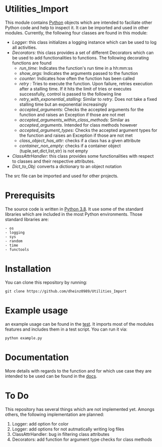 # Utilities_Import
This module contains [Python](https://www.python.org/) objects which are intended to faciliate other Python code and help to inspect it. It can be imported and used in other modules. 
Currently, the following four classes are found in this module:
 - *Logger:* this class initializes a logging instance which can be used to log all activities.
 - *Decorators:* this class provides a set of different Decorators which can be used to add functionalities to functions. The following decorating functions are found
    - *run_time:* Indicates the function's run time in a hh:mm:ss
    - *show_args:* Indicates the arguments passed to the function
    - *counter:* Indicates how often the function has been called
    - *retry :* Tries to execute the function. Upon failure, retries execution after a stalling time. If it hits the limit of tries or executes successfully, control is passed to the following line
    - *retry_with_exponential_stalling:* Similar to *retry*. Does not take a fixed stalling time but an exponential increasingly
    - *accepted_arguments:* Checks the accepted arguments for the function and raises an Exception if those are not met
    - *accepted_arguments_within_class_methods:* Similar as *accepted_arguments*. Intended for class methods however
    - *accepted_argument_types:* Checks the accepted argument types for the function and raises an Exception if those are not met
    - *class_object_has_attr:* checks if a class has a given attribute
    - *container_non_empty:* checks if a container object (tuple,set,dict,list,str) is not empty
 - *ClassAttrHandler:* this class provides some functionalities with respect to classes and their respective attributes.
 - *Dict_to_Obj:* converts a dictionary to an object notation

The src file can be imported and used for other projects. 

# Prerequisits
The source code is written in [Python 3.8](https://www.python.org/). It use some of the standard libraries which are included in the most Python environments.
Those standard libraries are:

    - os
    - logging
    - sys
    - random
    - time
    - functools

# Installation
You can clone this repository by running:
	
	git clone https://github.com/dheinz0989/Utilities_Import

# Example usage
an example usage can be found in the [test](https://github.com/dheinz0989/Utilities_Import/tree/master/test). It imports most of the modules features and includes them in a test script. 
You can run it via:

```
python example.py
```
# Documentation
More details with regards to the function and for which use case they are intended to be used can be found in the [docs](https://github.com/dheinz0989/Utilities_Import/blob/master/docs/build/html/Utilities_Import.html). 

# To Do
This repository has several things which are not implemented yet. Amongs others, the following implementation are planned:
1. Logger: add option for color
2. Logger: add options for not autmatically writing log files
3. ClassAttrHandler: bug in filtering class attributes
4. Decorators: add function for argument type checks for class methods